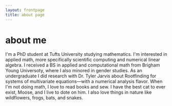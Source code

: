 ```yaml
---
layout: frontpage
title: about page
---
```

# about me

I'm a PhD student at Tufts University studying mathematics. I'm interested in applied math, more specifically scientific computing and numerical linear algebra. I received a BS in applied and computational math from Brigham Young Universoty, where I also minored in gender studies. As an undergraduate I did research with Dr. Tyler Jarvis about Rootfinding for systems of multivariate equations—with a numerical analysis flavor. When I'm not doing math, I love to read books and sew. I have the best cat to ever exist, Moose, and I live to dote on him. I also love things in nature like wildflowers, frogs, bats, and snakes.  